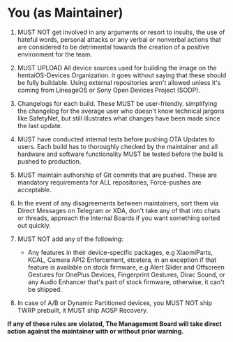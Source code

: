 # You (as Maintainer)

1. MUST NOT get involved in any arguments or resort to insults, the use of hateful words, personal attacks or any verbal or nonverbal actions that are considered to be detrimental towards the creation of a positive environment for the team.

2. MUST UPLOAD
All device sources used for building the image on the hentaiOS-Devices Organization. it goes without saying that these should be fully buildable. Using external repositories aren't allowed unless it's coming from LineageOS or Sony Open Devices Project (SODP).

3. Changelogs for each build. These MUST be user-friendly. simplifying the changelog for the average user who doesn't know technical jargons like SafetyNet, but still illustrates what changes have been made since the last update.

4. MUST have conducted internal tests before pushing OTA Updates to users. Each build has to thoroughly checked by the maintainer and all hardware and software functionality MUST be tested before the build is pushed to production.

5. MUST maintain authorship of Git commits that are pushed. These are mandatory requirements for ALL repositories, Force-pushes are acceptable.

6. In the event of any disagreements between maintainers, sort them via Direct Messages on Telegram or XDA, don't take any of that into chats or threads, approach the Internal Boards if you want something sorted out quickly.

7. MUST NOT add any of the following:

    - Any features in their device-specific packages, e.g XiaomiParts, KCAL, Camera API2 Enforcement, etcetera, in an exception if that feature is available on stock firmware, e.g Alert Slider and Offscreen Gestures for OnePlus Devices, Fingerprint Gestures, Dirac Sound, or any Audio Enhancer that's part of stock firmware, otherwise, it can't be shipped.

8. In case of A/B or Dynamic Partitioned devices, you MUST NOT ship TWRP prebuilt, it MUST ship AOSP Recovery.

**If any of these rules are violated, The Management Board will take direct action against the maintainer with or without prior warning.**
